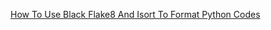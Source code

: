 
[How To Use Black Flake8 And Isort To Format Python Codes](http://www.sefidian.com/2021/08/03/how-to-use-black-flake8-and-isort-to-format-python-codes)

